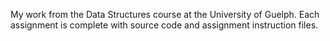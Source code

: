 My work from the Data Structures course at the University of Guelph. Each assignment is complete with source code and assignment instruction files. 
